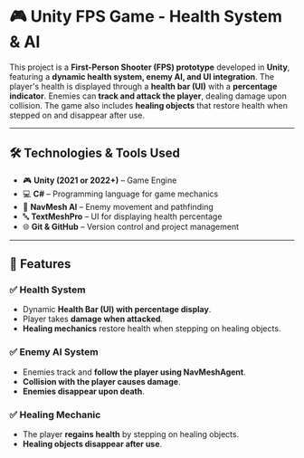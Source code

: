 # 🎮 Unity FPS Game - Health System & AI

This project is a **First-Person Shooter (FPS) prototype** developed in **Unity**, featuring a **dynamic health system, enemy AI, and UI integration**. The player's health is displayed through a **health bar (UI)** with a **percentage indicator**. Enemies can **track and attack the player**, dealing damage upon collision. The game also includes **healing objects** that restore health when stepped on and disappear after use.

---

## 🛠 Technologies & Tools Used

- 🎮 **Unity (2021 or 2022+)** – Game Engine
- 💻 **C#** – Programming language for game mechanics
- 🧠 **NavMesh AI** – Enemy movement and pathfinding
- 🔤 **TextMeshPro** – UI for displaying health percentage
- 🌐 **Git & GitHub** – Version control and project management

---

## 🎯 Features

### ✅ Health System
- Dynamic **Health Bar (UI) with percentage display**.
- Player takes **damage when attacked**.
- **Healing mechanics** restore health when stepping on healing objects.

### ✅ Enemy AI System
- Enemies track and **follow the player using NavMeshAgent**.
- **Collision with the player causes damage**.
- **Enemies disappear upon death**.

### ✅ Healing Mechanic
- The player **regains health** by stepping on healing objects.
- **Healing objects disappear after use**.


